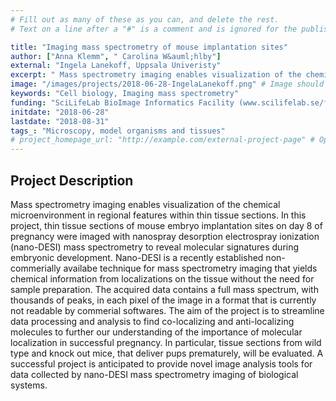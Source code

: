 ```yaml
---
# Fill out as many of these as you can, and delete the rest.
# Text on a line after a "#" is a comment and is ignored for the published page.

title: "Imaging mass spectrometry of mouse implantation sites"
author: ["Anna Klemm", " Carolina W&auml;hlby"]
external: "Ingela Lanekoff, Uppsala Univeristy"
excerpt: " Mass spectrometry imaging enables visualization of the chemical microenvironment in regional features within thin tissue sections. In this project, thin tissue sections of mouse embryo implantation s..."
image: "/images/projects/2018-06-28-IngelaLanekoff.png" # Image should be pushed to /images/projects/YYYY-MM-DD-projectid/ before
keywords: "Cell biology, Imaging mass spectrometry"
funding: "SciLifeLab BioImage Informatics Facility (www.scilifelab.se/facilities/bioimage-informatics)"
initdate: "2018-06-28"
lastdate: "2018-08-31"
tags_: "Microscopy, model organisms and tissues"
# project_homepage_url: "http://example.com/external-project-page" # Optional external homepage for this project
---
```


## Project Description
 Mass spectrometry imaging enables visualization of the chemical microenvironment in regional features within thin tissue sections. In this project, thin tissue sections of mouse embryo implantation sites on day 8 of pregnancy were imaged with nanospray desorption electrospray ionization (nano-DESI) mass spectrometry to reveal molecular signatures during embryonic development. Nano-DESI is a recently established non-commerially availabe technique for mass spectrometry imaging that yields chemical information from localizations on the tissue without the need for sample preparation. The acquired data contains a full mass spectrum, with thousands of peaks, in each pixel of the image in a format that is currently not readable by commerial softwares. The aim of the project is to streamline data processing and analysis to find co-localizing and anti-localizing molecules to further our understanding of the importance of molecular localization in successful pregnancy. In particular, tissue sections from wild type and knock out mice, that deliver pups prematurely, will be evaluated. A successful project is anticipated to provide novel image analysis tools for data collected by nano-DESI mass spectrometry imaging of biological systems. 
